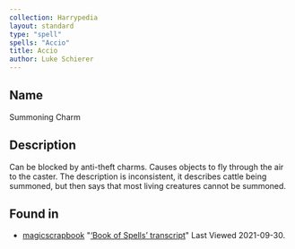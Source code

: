 ```yaml
---
collection: Harrypedia
layout: standard
type: "spell"
spells: "Accio"
title: Accio
author: Luke Schierer
---
```


## Name

Summoning Charm

## Description

Can be blocked by anti-theft charms. Causes objects to fly through the air to
the caster. The description is inconsistent, it describes cattle being
summoned, but then says that most living creatures cannot be summoned.

## Found in

- [magicscrapbook](https://magicscrapbook.tumblr.com/)
  "[‘Book of Spells’ transcript](https://magicscrapbook.tumblr.com/post/162085200042/book-of-spells-transcript)"
  Last Viewed 2021-09-30.

